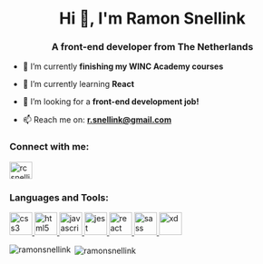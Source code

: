 <h1 align="center">Hi 👋, I'm Ramon Snellink</h1>
<h3 align="center">A front-end developer from The Netherlands</h3>

- 🔭 I’m currently **finishing my WINC Academy courses**

- 🌱 I’m currently learning **React**

- 🤝 I’m looking for a **front-end development job!**

- 📫 Reach me on: **[r.snellink@gmail.com](mailto:r.snellink@gmail.com)**  

<h3 align="left">Connect with me:</h3>
<p align="left">
<a href="https://linkedin.com/in/rcsnellink" target="blank"><img align="center" src="https://cdn.jsdelivr.net/npm/simple-icons@3.0.1/icons/linkedin.svg" alt="rcsnellink" height="30" width="40" /></a>
</p>

<h3 align="left">Languages and Tools:</h3>
<p align="left"> <a href="https://www.w3schools.com/css/" target="_blank"> <img src="https://devicons.github.io/devicon/devicon.git/icons/css3/css3-original-wordmark.svg" alt="css3" width="40" height="40"/> </a> <a href="https://www.w3.org/html/" target="_blank"> <img src="https://devicons.github.io/devicon/devicon.git/icons/html5/html5-original-wordmark.svg" alt="html5" width="40" height="40"/> </a> <a href="https://developer.mozilla.org/en-US/docs/Web/JavaScript" target="_blank"> <img src="https://devicons.github.io/devicon/devicon.git/icons/javascript/javascript-original.svg" alt="javascript" width="40" height="40"/> </a> <a href="https://jestjs.io" target="_blank"> <img src="https://www.vectorlogo.zone/logos/jestjsio/jestjsio-icon.svg" alt="jest" width="40" height="40"/> </a> <a href="https://reactjs.org/" target="_blank"> <img src="https://devicons.github.io/devicon/devicon.git/icons/react/react-original-wordmark.svg" alt="react" width="40" height="40"/> </a> <a href="https://sass-lang.com" target="_blank"> <img src="https://devicons.github.io/devicon/devicon.git/icons/sass/sass-original.svg" alt="sass" width="40" height="40"/> </a> <a href="https://www.adobe.com/products/xd.html" target="_blank"> <img src="https://cdn.worldvectorlogo.com/logos/adobe-xd.svg" alt="xd" width="40" height="40"/> </a> </p>

<p><img align="left" src="https://github-readme-stats.vercel.app/api/top-langs?username=ramonsnellink&show_icons=true&locale=en&layout=compact" alt="ramonsnellink" /></p>

<p>&nbsp;<img align="center" src="https://github-readme-stats.vercel.app/api?username=ramonsnellink&show_icons=true&locale=en" alt="ramonsnellink" /></p>
